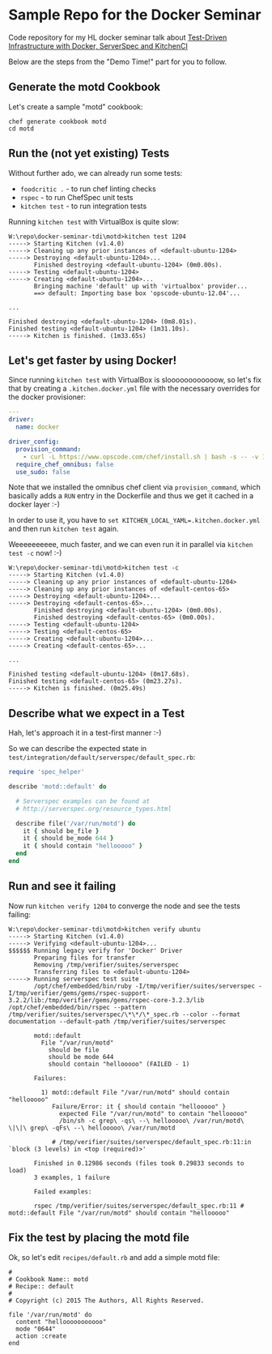 
# Sample Repo for the Docker Seminar

Code repository for my HL docker seminar talk about [Test-Driven Infrastructure with Docker, ServerSpec and KitchenCI](http://slides.com/tknerr/tdi-with-kitchenci-and-docker/live#/)

Below are the steps from the "Demo Time!" part for you to follow.

## Generate the motd Cookbook

Let's create a sample "motd" cookbook:
```
chef generate cookbook motd
cd motd
```

## Run the (not yet existing) Tests

Without further ado, we can already run some tests:

 * `foodcritic .` - to run chef linting checks
 * `rspec` - to run ChefSpec unit tests
 * `kitchen test` - to run integration tests

Running `kitchen test` with VirtualBox is quite slow:
```
W:\repo\docker-seminar-tdi\motd>kitchen test 1204
-----> Starting Kitchen (v1.4.0)
-----> Cleaning up any prior instances of <default-ubuntu-1204>
-----> Destroying <default-ubuntu-1204>...
       Finished destroying <default-ubuntu-1204> (0m0.00s).
-----> Testing <default-ubuntu-1204>
-----> Creating <default-ubuntu-1204>...
       Bringing machine 'default' up with 'virtualbox' provider...
       ==> default: Importing base box 'opscode-ubuntu-12.04'...

...

Finished destroying <default-ubuntu-1204> (0m8.01s).
Finished testing <default-ubuntu-1204> (1m31.10s).
-----> Kitchen is finished. (1m33.65s)
```


## Let's get faster by using Docker!

Since running `kitchen test` with VirtualBox is sloooooooooooow, so let's fix that
by creating a `.kitchen.docker.yml` file with the necessary overrides for the
docker provisioner:

```yml
---
driver:
  name: docker

driver_config:
  provision_command:
    - curl -L https://www.opscode.com/chef/install.sh | bash -s -- -v 12.3.0
  require_chef_omnibus: false
  use_sudo: false
```

Note that we installed the omnibus chef client via `provision_command`, which
basically adds a `RUN` entry in the Dockerfile and thus we get it cached in
a docker layer :-)

In order to use it, you have to `set KITCHEN_LOCAL_YAML=.kitchen.docker.yml`
and then run `kitchen test` again.

Weeeeeeeeee, much faster, and we can even run it in parallel via `kitchen test -c` now! :-)
```
W:\repo\docker-seminar-tdi\motd>kitchen test -c
-----> Starting Kitchen (v1.4.0)
-----> Cleaning up any prior instances of <default-ubuntu-1204>
-----> Cleaning up any prior instances of <default-centos-65>
-----> Destroying <default-ubuntu-1204>...
-----> Destroying <default-centos-65>...
       Finished destroying <default-ubuntu-1204> (0m0.00s).
       Finished destroying <default-centos-65> (0m0.00s).
-----> Testing <default-ubuntu-1204>
-----> Testing <default-centos-65>
-----> Creating <default-ubuntu-1204>...
-----> Creating <default-centos-65>...

...

Finished testing <default-ubuntu-1204> (0m17.68s).
Finished testing <default-centos-65> (0m23.27s).
-----> Kitchen is finished. (0m25.49s)
```

## Describe what we expect in a Test

Hah, let's approach it in a test-first manner :-)

So we can describe the expected state in `test/integration/default/serverspec/default_spec.rb`:
```ruby
require 'spec_helper'

describe 'motd::default' do

  # Serverspec examples can be found at
  # http://serverspec.org/resource_types.html

  describe file('/var/run/motd') do
    it { should be_file }
    it { should be_mode 644 }
    it { should contain "hellooooo" }
  end
end
```
## Run and see it failing

Now run `kitchen verify 1204` to converge the node and see the tests failing:
```
W:\repo\docker-seminar-tdi\motd>kitchen verify ubuntu
-----> Starting Kitchen (v1.4.0)
-----> Verifying <default-ubuntu-1204>...
$$$$$$ Running legacy verify for 'Docker' Driver
       Preparing files for transfer
       Removing /tmp/verifier/suites/serverspec
       Transferring files to <default-ubuntu-1204>
-----> Running serverspec test suite
       /opt/chef/embedded/bin/ruby -I/tmp/verifier/suites/serverspec -I/tmp/verifier/gems/gems/rspec-support-3.2.2/lib:/tmp/verifier/gems/gems/rspec-core-3.2.3/lib /opt/chef/embedded/bin/rspec --pattern /tmp/verifier/suites/serverspec/\*\*/\*_spec.rb --color --format documentation --default-path /tmp/verifier/suites/serverspec

       motd::default
         File "/var/run/motd"
           should be file
           should be mode 644
           should contain "hellooooo" (FAILED - 1)

       Failures:

         1) motd::default File "/var/run/motd" should contain "hellooooo"
            Failure/Error: it { should contain "hellooooo" }
              expected File "/var/run/motd" to contain "hellooooo"
              /bin/sh -c grep\ -qs\ --\ hellooooo\ /var/run/motd\ \|\|\ grep\ -qFs\ --\ hellooooo\ /var/run/motd

            # /tmp/verifier/suites/serverspec/default_spec.rb:11:in `block (3 levels) in <top (required)>'

       Finished in 0.12986 seconds (files took 0.29833 seconds to load)
       3 examples, 1 failure

       Failed examples:

       rspec /tmp/verifier/suites/serverspec/default_spec.rb:11 # motd::default File "/var/run/motd" should contain "hellooooo"
```


## Fix the test by placing the motd file

Ok, so let's edit `recipes/default.rb` and add a simple motd file:
```
#
# Cookbook Name:: motd
# Recipe:: default
#
# Copyright (c) 2015 The Authors, All Rights Reserved.

file '/var/run/motd' do
  content "hellooooooooooo"
  mode "0644"
  action :create
end
```
